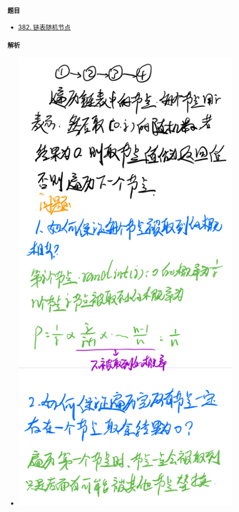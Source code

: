 #### 题目
- [382. 链表随机节点](https://leetcode.cn/problems/linked-list-random-node/description/)
#### 解析
- ![img](random_node.jpeg)